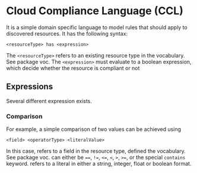 # Cloud Compliance Language (CCL)

It is a simple domain specific language to model rules that should apply to discovered resources. It has the following
syntax:
```ccl
<resourceType> has <expression>
```

The `<resourceType>` refers to an existing resource type in the vocabulary. See package voc.
The `<expression>` must evaluate to a boolean expression, which decide whether the resource is compliant or not

## Expressions

Several different expression exists.

### Comparison

For example, a simple comparison of two values can be achieved using

```ccl
<field> <operatorType> <literalValue>
```

In this case, <field> refers to a field in the resource type, defined the vocabulary. See package voc.
<operatorType> can either be `==`, `!=`, `<=`, `<`, `>`, `>=`, or the special `contains` keyword.
<literalValue> refers to a literal in either a string, integer, float or boolean format.
